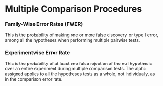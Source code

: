 Multiple Comparison Procedures
==============================

### Family-Wise Error Rates (FWER)

This is the probability of making one or more false discovery, or type 1 error, among all the hypotheses when performing multiple
pairwise tests.

### Experimentwise Error Rate

This is the probability of at least one false rejection of the null hypothesis over an entire experiment during
multiple comparison tests.
The alpha assigned applies to all the hypotheses tests as a whole, not individually, as in the comparison error rate.
